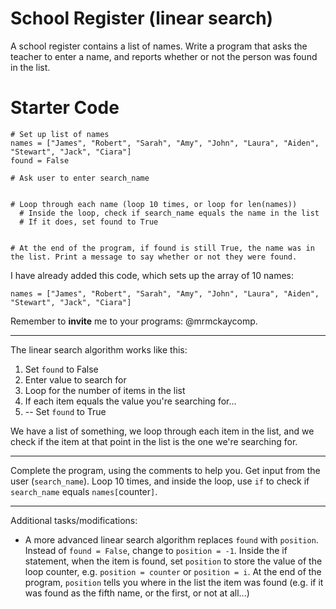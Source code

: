 # School Register (linear search)

A school register contains a list of names. Write a program that asks the teacher to enter a name, and reports whether or not the person was found in the list.

# Starter Code
```
# Set up list of names
names = ["James", "Robert", "Sarah", "Amy", "John", "Laura", "Aiden", "Stewart", "Jack", "Ciara"]
found = False

# Ask user to enter search_name


# Loop through each name (loop 10 times, or loop for len(names))
  # Inside the loop, check if search_name equals the name in the list
  # If it does, set found to True


# At the end of the program, if found is still True, the name was in the list. Print a message to say whether or not they were found.
```

I have already added this code, which sets up the array of 10 names:


`names = ["James", "Robert", "Sarah", "Amy", "John", "Laura", "Aiden", "Stewart", "Jack", "Ciara"]`

Remember to **invite** me to your programs: @mrmckaycomp.

---
The linear search algorithm works like this:

1. Set `found` to False
2. Enter value to search for
2. Loop for the number of items in the list
3. If each item equals the value you're searching for...
4. -- Set `found` to True

We have a list of something, we loop through each item in the list, and we check if the item at that point in the list is the one we're searching for.

---
Complete the program, using the comments to help you. Get input from the user (`search_name`). Loop 10 times, and inside the loop, use `if` to check if `search_name` equals `names[`counter`]`.

---
Additional tasks/modifications:
* A more advanced linear search algorithm replaces `found` with `position`. Instead of `found = False`, change to `position = -1`. Inside the if statement, when the item is found, set `position` to store the value of the loop counter, e.g. `position = counter` or `position = i`. At the end of the program, `position` tells you where in the list the item was found (e.g. if it was found as the fifth name, or the first, or not at all...)
